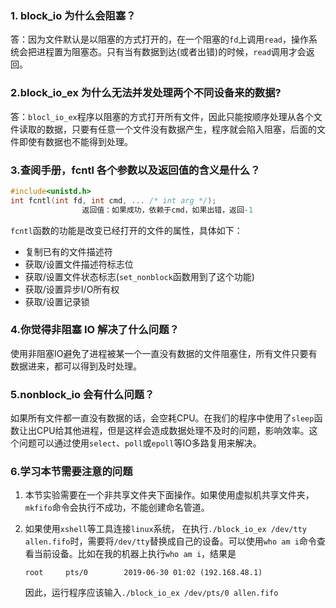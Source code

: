 ### 1. block_io 为什么会阻塞？

答：因为文件默认是以阻塞的方式打开的，在一个阻塞的`fd`上调用`read`，操作系统会把进程置为阻塞态。只有当有数据到达(或者出错)的时候，`read`调用才会返回。

### 2.block_io_ex 为什么无法并发处理两个不同设备来的数据?

答：`blocl_io_ex`程序以阻塞的方式打开所有文件，因此只能按顺序处理从各个文件读取的数据，只要有任意一个文件没有数据产生，程序就会陷入阻塞，后面的文件即使有数据也不能得到处理。

### 3.查阅手册，fcntl 各个参数以及返回值的含义是什么？

```C
#include<unistd.h>
int fcntl(int fd, int cmd, ... /* int arg */);
                返回值：如果成功，依赖于cmd，如果出错，返回-1
```

`fcntl`函数的功能是改变已经打开的文件的属性，具体如下：

- 复制已有的文件描述符
- 获取/设置文件描述符标志位
- 获取/设置文件状态标志(`set_nonblock`函数用到了这个功能)
- 获取/设置异步I/O所有权
- 获取/设置记录锁

### 4.你觉得非阻塞 IO 解决了什么问题？

使用非阻塞IO避免了进程被某一个一直没有数据的文件阻塞住，所有文件只要有数据进来，都可以得到及时处理。

### 5.nonblock_io 会有什么问题？

如果所有文件都一直没有数据的话，会空耗CPU。在我们的程序中使用了`sleep`函数让出CPU给其他进程，但是这样会造成数据处理不及时的问题，影响效率。这个问题可以通过使用`select`、`poll`或`epoll`等IO多路复用来解决。

### 6.学习本节需要注意的问题

1. 本节实验需要在一个非共享文件夹下面操作。如果使用虚拟机共享文件夹，`mkfifo`命令会执行不成功，不能创建命名管道。

2. 如果使用`xshell`等工具连接`linux`系统， 在执行`./block_io_ex /dev/tty allen.fifo`时，需要将`/dev/tty`替换成自己的设备。可以使用`who am i`命令查看当前设备。比如在我的机器上执行`who am i`，结果是

    ```shell
    root     pts/0        2019-06-30 01:02 (192.168.48.1)
    ```

    因此，运行程序应该输入`./block_io_ex /dev/pts/0 allen.fifo`
